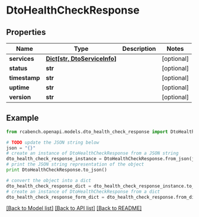 # DtoHealthCheckResponse


## Properties

Name | Type | Description | Notes
------------ | ------------- | ------------- | -------------
**services** | [**Dict[str, DtoServiceInfo]**](DtoServiceInfo.md) |  | [optional] 
**status** | **str** |  | [optional] 
**timestamp** | **str** |  | [optional] 
**uptime** | **str** |  | [optional] 
**version** | **str** |  | [optional] 

## Example

```python
from rcabench.openapi.models.dto_health_check_response import DtoHealthCheckResponse

# TODO update the JSON string below
json = "{}"
# create an instance of DtoHealthCheckResponse from a JSON string
dto_health_check_response_instance = DtoHealthCheckResponse.from_json(json)
# print the JSON string representation of the object
print DtoHealthCheckResponse.to_json()

# convert the object into a dict
dto_health_check_response_dict = dto_health_check_response_instance.to_dict()
# create an instance of DtoHealthCheckResponse from a dict
dto_health_check_response_form_dict = dto_health_check_response.from_dict(dto_health_check_response_dict)
```
[[Back to Model list]](../README.md#documentation-for-models) [[Back to API list]](../README.md#documentation-for-api-endpoints) [[Back to README]](../README.md)


